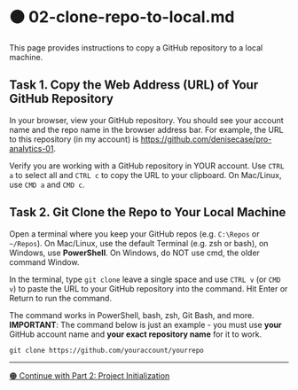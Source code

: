 # 🟠 02-clone-repo-to-local.md

This page provides instructions to copy a GitHub repository to a local machine.

## Task 1. Copy the Web Address (URL) of Your GitHub Repository

In your browser, view your GitHub repository.
You should see your account name and the repo name in the browser address bar.
For example, the URL to this repository (in my account) is <https://github.com/denisecase/pro-analytics-01>.

Verify you are working with a GitHub repository in YOUR account.
Use `CTRL a` to select all and `CTRL c` to copy the URL to your clipboard. On Mac/Linux, use `CMD a` and `CMD c`.

## Task 2. Git Clone the Repo to Your Local Machine

Open a terminal where you keep your GitHub repos (e.g. `C:\Repos` or `~/Repos`).
On Mac/Linux, use the default Terminal (e.g. zsh or bash), on Windows, use **PowerShell**. On Windows, do NOT use cmd, the older command Window. 

In the terminal, type `git clone` leave a single space and use `CTRL v` (or `CMD v`) to paste the URL to your GitHub repository into the command. Hit Enter or Return to run the command. 

The command works in PowerShell, bash, zsh, Git Bash, and more. 
**IMPORTANT**: The command below is just an example - you must use **your** GitHub account name and **your exact repository name** for it to work. 
 
```shell
git clone https://github.com/youraccount/yourrepo
```

---

[🟠 Continue with Part 2: Project Initialization](PROJECT-INITIALIZATION.md)
